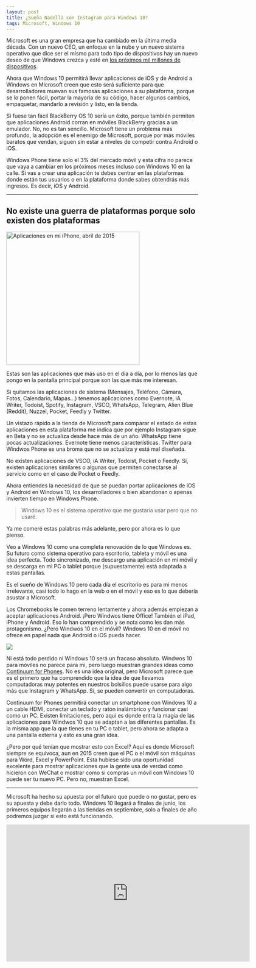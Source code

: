 ```yaml
---
layout: post
title: ¿Sueña Nadella con Instagram para Windows 10?
tags: Microsoft, Windows 10
---
```


Microsoft es una gran empresa que ha cambiado en la última media década. Con un nuevo CEO, un enfoque en la nube y un nuevo sistema operativo que dice ser el mismo para todo tipo de dispositivos hay un nuevo deseo de que Windows crezca y esté en [los próximos mil millones de dispositivos](http://www.forbes.com/sites/aarontilley/2015/04/29/how-microsoft-plans-to-get-windows-10-on-1-billion-devices/).

Ahora que Windows 10 permitirá llevar aplicaciones de iOS y de Android a Windows en Microsoft creen que esto será suficiente para que desarrolladores muevan sus famosas aplicaciones a su plataforma, porque se lo ponen fácil, portar la mayoría de su código, hacer algunos cambios, empaquetar, mandarlo a revisión y listo, en la tienda.

Si fuese tan fácil BlackBerry OS 10 sería un éxito, porque también permiten que aplicaciones Android corran en móviles BlackBerry gracias a un emulador. No, no es tan sencillo. Microsoft tiene un problema más profundo, la adopción es el enemigo de Microsoft, porque por más móviles baratos que vendan, siguen sin estar a niveles de competir contra Android o iOS.

Windows Phone tiene solo el 3% del mercado móvil y esta cifra no parece que vaya a cambiar en los próximos meses incluso con Windows 10 en la calle. Si vas a crear una aplicación te debes centrar en las plataformas donde están tus usuarios o en la plataforma donde sabes obtendrás más ingresos. Es decir, iOS y Android.

<hr>

## No existe una guerra de plataformas porque solo existen dos plataformas

<img src="http://i.imgur.com/TysQih0.png" alt="Aplicaciones en mi iPhone, abril de 2015" class="alignleft" width="350">

Estas son las aplicaciones que más uso en el día a día, por lo menos las que pongo en la pantalla principal porque son las que más me interesan.

Si quitamos las aplicaciones de sistema (Mensajes, Teléfono, Cámara, Fotos, Calendario, Mapas…) tenemos aplicaciones como Evernote, iA Writer, Todoist, Spotify, Instagram, VSCO, WhatsApp, Telegram, Alien Blue (Reddit), Nuzzel, Pocket, Feedly y Twitter.

Un vistazo rápido a la tienda de Microsoft para comparar el estado de estas aplicaciones en esta plataforma me indica que por ejemplo Instagram sigue en Beta y no se actualiza desde hace más de un año. WhatsApp tiene pocas actualizaciones. Evernote tiene menos características. Twitter para Windwos Phone es una broma que no se actualiza y está mal diseñada.

No existen aplicaciones de VSCO, iA Writer, Todoist, Pocket o Feedly. Sí, existen aplicaciones similares o algunas que permiten conectarse al servicio como en el caso de Pocket o Feedly.

Ahora entiendes la necesidad de que se puedan portar aplicaciones de iOS y Android en Windows 10, los desarrolladores o bien abandonan o apenas invierten tiempo en Windows Phone.

> Windows 10 es el sistema operativo que me gustaría usar pero que no usaré.

Ya me comeré estas palabras más adelante, pero por ahora es lo que pienso.

Veo a Windows 10 como una completa renovación de lo que Windows es. Su futuro como sistema operativo para escritorio, tableta y móvil es una idea perfecta. Todo sincronizado, me descargo una aplicación en mi móvil y se descarga en mi PC o tablet porque (supuestamente) está adaptada a estas pantallas.

Es el sueño de Windows 10 pero cada día el escritorio es para mi menos irrelevante, casi todo lo hago en la web o en el móvil y eso es lo que debería asustar a Microsoft.

Los Chromebooks le comen terreno lentamente y ahora además empiezan a aceptar aplicaciones Android. ¡Pero Windwos tiene Office! También el iPad, iPhone y Android. Eso lo han comprendido y se nota como les dan más protagonismo. ¿Pero Windwos 10 en el móvil? Windows 10 en el móvil no ofrece en papel nada que Android o iOS pueda hacer.

<img src="https://cdn-images-2.medium.com/max/1400/1*PhRurDMcBsmnrC9K32T0DA.png" class="aligncenter">

Ni está todo perdido ni Windows 10 será un fracaso absoluto. Windwos 10 para móviles no parece para mi, pero luego muestran grandes ideas como [Continuum for Phones](https://www.youtube.com/watch?v=-oi1B9fjVs4). No es una idea original, pero Microsoft parece que es el primero que ha comprendido que la idea de que llevamos computadoras muy potentes en nuestros bolsillos puede usarse para algo más que Instagram y WhatsApp. Sí, se pueden convertir en computadoras.

Continuum for Phones permitirá conectar un smartphone con Windows 10 a un cable HDMI, conectar un teclado y ratón inalámbrico y funcionar casi como un PC. Existen limitaciones, pero aquí es donde entra la magia de las aplicaciones para Windwos 10 que se adaptan a las diferentes pantallas. Es la misma app que la que tienes en tu PC o tablet, pero ahora se adapta a una pantalla externa y esto es una gran idea.

¿Pero por qué tenían que mostrar esto con Excel? Aquí es donde Microsoft siempre se equivoca, aun en 2015 creen que el PC o el móvil son máquinas para Word, Excel y PowerPoint. Esta hubiese sido una oportunidad excelente para mostrar aplicaciones que la gente usa de verdad como hicieron con WeChat o mostrar como si compras un móvil con Windows 10 puede ser tu nuevo PC. Pero no, muestran Excel.

<hr>

Microsoft ha hecho su apuesta por el futuro que puede o no gustar, pero es su apuesta y debe darlo todo. Windows 10 llegará a finales de junio, los primeros equipos llegarán a las tiendas en septiembre, solo a finales de año podremos juzgar si esto está funcionando.

<iframe width="640" height="360" src="https://www.youtube.com/embed/6no1vF__Oj0" frameborder="0" allowfullscreen></iframe>
